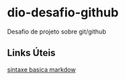 # dio-desafio-github
Desafio de projeto sobre git/github

## Links Úteis
[sintaxe basica markdow](https://github.com/Igoorsous/dio-desafio-github.git)
